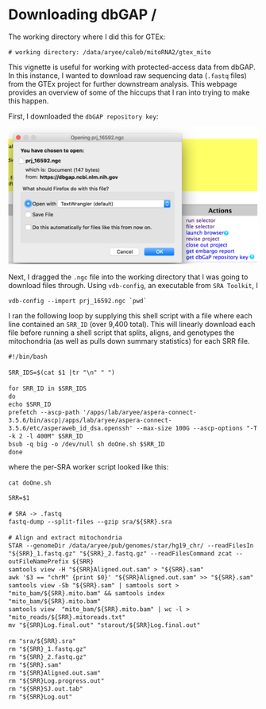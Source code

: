 # Downloading dbGAP / 

The working directory where I did this for GTEx:

```
# working directory: /data/aryee/caleb/mitoRNA2/gtex_mito
```

This vignette is useful for working with protected-access data from 
dbGAP. In this instance, I wanted to download raw sequencing data
(`.fastq` files) from the GTEx project for further downstream analysis. 
This webpage provides an overview of some of the hiccups that I ran into trying
to make this happen. 

First, I downloaded the `dbGAP repository key`:

![](images/dbGAP.png)

Next, I dragged the `.ngc` file into the working directory that I was going to download
files through. Using `vdb-config`, an executable from `SRA Toolkit`, I 


```
vdb-config --import prj_16592.ngc `pwd`
```

I ran the following loop by supplying this shell script with 
a file where each line contained an `SRR_ID` (over 9,400 total). This
will linearly download each file before running a shell script that splits, aligns, and
genotypes the mitochondria (as well as pulls down summary statistics) for each 
SRR file. 

```
#!/bin/bash

SRR_IDS=$(cat $1 |tr "\n" " ")

for SRR_ID in $SRR_IDS
do
echo $SRR_ID
prefetch --ascp-path '/apps/lab/aryee/aspera-connect-3.5.6/bin/ascp|/apps/lab/aryee/aspera-connect-3.5.6/etc/asperaweb_id_dsa.openssh' --max-size 100G --ascp-options "-T -k 2 -l 400M" $SRR_ID
bsub -q big -o /dev/null sh doOne.sh $SRR_ID
done

```

where the per-SRA worker script looked like this:

`cat doOne.sh`
```
SRR=$1

# SRA -> .fastq
fastq-dump --split-files --gzip sra/${SRR}.sra

# Align and extract mitochondria
STAR --genomeDir /data/aryee/pub/genomes/star/hg19_chr/ --readFilesIn "${SRR}_1.fastq.gz" "${SRR}_2.fastq.gz" --readFilesCommand zcat --outFileNamePrefix ${SRR}
samtools view -H "${SRR}Aligned.out.sam" > "${SRR}.sam"
awk '$3 == "chrM" {print $0}' "${SRR}Aligned.out.sam" >> "${SRR}.sam"
samtools view -Sb "${SRR}.sam" | samtools sort > "mito_bam/${SRR}.mito.bam" && samtools index "mito_bam/${SRR}.mito.bam"
samtools view  "mito_bam/${SRR}.mito.bam" | wc -l > "mito_reads/${SRR}.mitoreads.txt"
mv "${SRR}Log.final.out" "starout/${SRR}Log.final.out"

rm "sra/${SRR}.sra"
rm "${SRR}_1.fastq.gz" 
rm "${SRR}_2.fastq.gz" 
rm "${SRR}.sam"
rm "${SRR}Aligned.out.sam"
rm "${SRR}Log.progress.out"
rm "${SRR}SJ.out.tab"
rm "${SRR}Log.out"

```
<br><br>